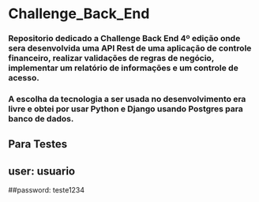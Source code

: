 # Challenge_Back_End

### Repositorio dedicado a Challenge Back End 4º edição onde sera desenvolvida uma API Rest de uma aplicação de controle financeiro, realizar validações de regras de negócio, implementar um relatório de informações e um controle de acesso.
### A escolha da tecnologia a ser usada no desenvolvimento era livre e obtei por usar Python e Django usando Postgres para banco de dados.

## Para Testes
## user: usuario
##password: teste1234
